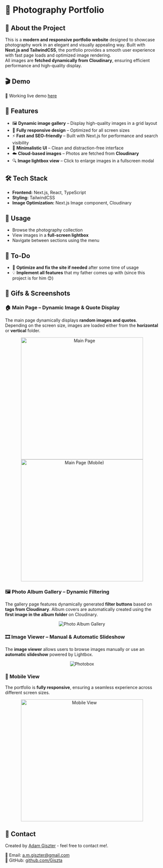 # 📸 Photography Portfolio

## 📌 About the Project

This is a **modern and responsive portfolio website** designed to showcase photography work in an elegant and visually appealing way. Built with **Next.js and TailwindCSS**, the portfolio provides a smooth user experience with fast page loads and optimized image rendering.  
All images are **fetched dynamically from Cloudinary**, ensuring efficient performance and high-quality display.

## 🎬 Demo

🔗 Working live demo <a href="https://photography-portfolio-jet.vercel.app/" target="_blank">here</a>

## 🚀 Features

- 🖼️ **Dynamic image gallery** – Display high-quality images in a grid layout  
- 📱 **Fully responsive design** – Optimized for all screen sizes  
- ⚡ **Fast and SEO-friendly** – Built with Next.js for performance and search visibility  
- 🎨 **Minimalistic UI** – Clean and distraction-free interface  
- ☁️ **Cloud-based images** – Photos are fetched from **Cloudinary**  
- 🔍 **Image lightbox view** – Click to enlarge images in a fullscreen modal  

## 🛠️ Tech Stack

- **Frontend:** Next.js, React, TypeScript  
- **Styling:** TailwindCSS  
- **Image Optimization:** Next.js Image component, Cloudinary  

## 📄 Usage

- Browse the photography collection  
- View images in a **full-screen lightbox**  
- Navigate between sections using the menu  

## 🎯 To-Do

- 🔧 **Optimize and fix the site if needed** after some time of usage  
- 💡 **Implement all features** that my father comes up with (since this project is for him 😊)  


## 📸 Gifs & Screenshots  

### 🏠 Main Page – Dynamic Image & Quote Display  

The main page dynamically displays **random images and quotes**. Depending on the screen size, images are loaded either from the **horizontal** or **vertical** folder.  

<div align="center">
  <img src="./readme/main_page.gif" alt="Main Page" height="400px">
  <img src="./readme/main_page_mobile.gif" alt="Main Page (Mobile)" height="400px">
</div>  

### 🖼️ Photo Album Gallery – Dynamic Filtering  

The gallery page features dynamically generated **filter buttons** based on **tags from Cloudinary**. Album covers are automatically created using the **first image in the album folder** on Cloudinary.  

<div align="center">
  <img src="./readme/photo_album.gif" alt="Photo Album Gallery">
</div>  

### 🎞️ Image Viewer – Manual & Automatic Slideshow  

The **image viewer** allows users to browse images manually or use an **automatic slideshow** powered by Lightbox.  

<div align="center">
  <img src="./readme/photobox.gif" alt="Photobox">
</div>  

### 📱 Mobile View  

The portfolio is **fully responsive**, ensuring a seamless experience across different screen sizes.  

<div align="center">
  <img src="./readme/mobile.gif" alt="Mobile View" height="400px">
</div>  



## 📧 Contact

Created by <a href="https://www.linkedin.com/in/adam-giszter/" target="_blank">Adam Giszter</a> - feel free to contact me!.

📩 Email: [a.m.giszter@gmail.com](mailto:a.m.giszter@gmail.com)  
🔗 GitHub: [github.com/Giszta](https://github.com/Giszta)  